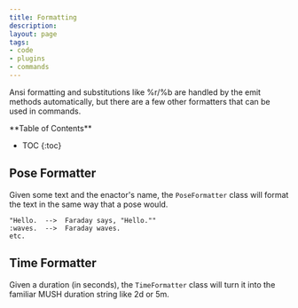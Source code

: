 ```yaml
---
title: Formatting
description:
layout: page
tags: 
- code
- plugins
- commands
---
```



Ansi formatting and substitutions like %r/%b are handled by the emit methods automatically, but there are a few other formatters that can be used in commands.

<div id="inline_toc" markdown="1">
**Table of Contents**

* TOC
{:toc}
</div>

## Pose Formatter

Given some text and the enactor's name, the `PoseFormatter` class will format the text in the same way that a pose would.

    "Hello.  -->  Faraday says, "Hello.""
    :waves.  -->  Faraday waves.
    etc.


## Time Formatter

Given a duration (in seconds), the `TimeFormatter` class will turn it into the familiar MUSH duration string like 2d or 5m.
